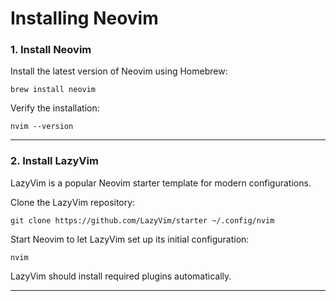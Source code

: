 
# Installing Neovim


### 1. Install Neovim
Install the latest version of Neovim using Homebrew:

```
brew install neovim
```

Verify the installation:

```
nvim --version
```

---

### 2. Install LazyVim
LazyVim is a popular Neovim starter template for modern configurations.

Clone the LazyVim repository:

```
git clone https://github.com/LazyVim/starter ~/.config/nvim
```

Start Neovim to let LazyVim set up its initial configuration:

```
nvim
```

LazyVim should install required plugins automatically.

---
